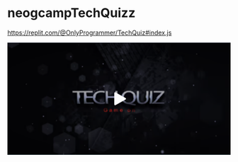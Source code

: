 # neogcampTechQuizz
https://replit.com/@OnlyProgrammer/TechQuiz#index.js


![techquiz](https://github.com/gavandivya/neogCampPortfolio/raw/main/images/techquiz.png)
